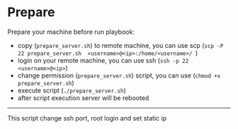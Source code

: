 # Prepare

Prepare your machine before run playbook:
- copy (`prepare_server.sh`) to remote machine, you can use scp (`scp -P 22 prepare_server.sh  <username>@<ip>:/home/<username>/ `)
- login on your remote machine, you can use ssh (`ssh -p 22 <username>@<ip>`)
- change permission (`prepare_server.sh`) script, you can use (`chmod +x prepare_server.sh`)
- execute script (`./prepare_server.sh`)
- after script execution server will be rebooted

----
This script change ssh port, root login and set static ip
